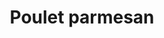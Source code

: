 ---
title: "Poulet parmesan"
description: "Poitrine de poulet panée cuite au four avec du fromage et servie avec des spaghettis avec sauce à la viande."
price_s: ""
price_l: "15.50"
price_lg: ""
weight: "5"
hidden: true
---